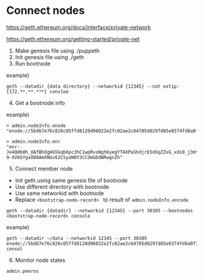 # Connect nodes

https://geth.ethereum.org/docs/interface/private-network

https://geth.ethereum.org/getting-started/private-net

1. Make genesis file using ./puppeth
2. Init genesis file using ./geth
3. Run bootnode

example)

```
geth --datadir {data directory} --networkid {12345} --nat extip:{172.**.**.***} consloe
```

4. Get a bootnode info

example)

```
> admin.nodeInfo.enode
"enode://5bd67e76c826c05ffd8120d96022e2fc02ae2c64705d0297d85e0374fd8a0f31c9df187a3edbe9a4db1ef6a0ca059a3f0f270992060daa3192e961205cdead2a@172.***.***.***:30305"

```

```
> admin.nodeInfo.enr
"enr:-Je4QHb0h_OAfBhOgHG5Gqb6pc3hC1wpRvoNgh6yegYTAXPaShdjrE5dXqZZxG_xdi0_j3mYy9aqF0oiLzAyH1_tUcsBg2V0aMfGhHHGzwGAgmlkgnY0gmlwhKwaEHiJc2VjcDI1NmsxoQJlB1U_j59OzT5P2wfFX-9-XV6GYgxO08AmXNUc62C5yoN0Y3CCdmGDdWRwgnZh"
```

5. Connect member node

- Init geth using same genesis file of bootnode
- Use different directory with bootnode
- Use same networkid with bootnode
- Replace `<bootstrap-node-record> ` to result of `admin.nodeInfo.encode` 

```
geth --datadir {datadir} --networkid {12345} --port 30305 --bootnodes <bootstrap-node-record> console
```

example)

```
geth --datadir ~/data --networkid 12345 --port 30305 enode://5bd67e76c826c05ffd8120d96022e2fc02ae2c64705d0297d85e0374fd8a0f31c9df187a3edbe9a4db1ef6a0ca059a3f0f270992060daa3192e961205cdead2a@172.***.***.***:30305 consol
```

6. Monitor node states

```
admin.peeros
```



